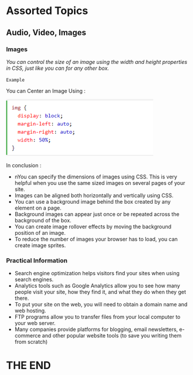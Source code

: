 # Assorted Topics

##  Audio, Video, Images

### Images

*You can control the size of an image using the width and height properties in CSS, just like you can for any other box.* 

`Example` 

You can Center an Image Using :

![centerImg](images/centerimg.png)



In conclusion :

- nYou can specify the dimensions of images using CSS. This is very helpful when you use the same sized images on several pages of your site.
- Images can be aligned both horizontally and vertically using CSS.
- You can use a background image behind the box created by any element on a page.
- Background images can appear just once or be repeated across the background of the box.
- You can create image rollover effects by moving the background position of an image.
- To reduce the number of images your browser has to load, you can create image sprites.


### Practical Information 

- Search engine optimization helps visitors find your sites when using search engines.
- Analytics tools such as Google Analytics allow you to see how many people visit your site, how they find it, and what they do when they get there.
- To put your site on the web, you will need to obtain a
domain name and web hosting.
- FTP programs allow you to transfer files from your
local computer to your web server.
- Many companies provide platforms for blogging, email newsletters, e-commerce and other popular website tools (to save you writing them from scratch)

# THE END 




